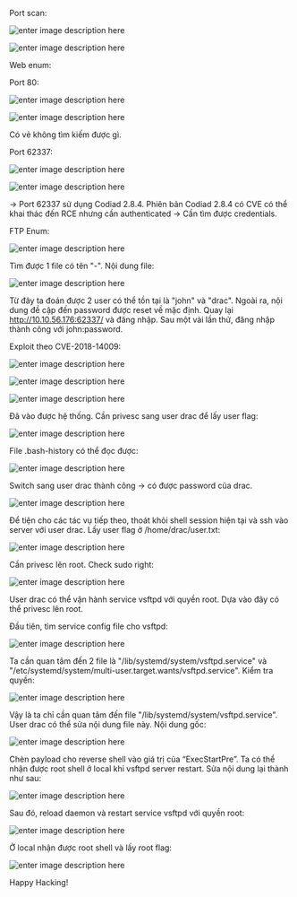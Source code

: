 ﻿Port scan:

![enter image description here](https://imgur.com/PDNkyX0.png)

![enter image description here](https://imgur.com/db7pGn0.png)

Web enum:

Port 80:

![enter image description here](https://imgur.com/zlvuvGf.png)

![enter image description here](https://imgur.com/rHBEKtB.png)

Có vẻ không tìm kiếm được gì.

Port 62337:

![enter image description here](https://imgur.com/MuLuMJc.png)

![enter image description here](https://imgur.com/EDHyvdQ.png)

-> Port 62337 sử dụng Codiad 2.8.4. Phiên bản Codiad 2.8.4 có CVE có thể khai thác đến RCE nhưng cần authenticated -> Cần tìm được credentials.

FTP Enum:

![enter image description here](https://imgur.com/RSmXobf.png)

Tìm được 1 file có tên "-". Nội dung file:

![enter image description here](https://imgur.com/7pQoSlb.png)

Từ đây ta đoán được 2 user có thể tồn tại là "john" và "drac". Ngoài ra, nội dung đề cập đến password được reset về mặc định. Quay lại http://10.10.56.176:62337/ và đăng nhập. Sau một vài lần thử, đăng nhập thành công với john:password.

Exploit theo CVE-2018-14009:

![enter image description here](https://imgur.com/ZKOZ75B.png)

![enter image description here](https://imgur.com/kH170Da.png)

![enter image description here](https://imgur.com/SrwhAim.png)

Đã vào được hệ thống. Cần privesc sang user drac để lấy user flag:

![enter image description here](https://imgur.com/M0Q4Byj.png)

File .bash-history có thể đọc được:

![enter image description here](https://imgur.com/8LSKLV5.png)

Switch sang user drac thành công -> có được password của drac.

![enter image description here](https://imgur.com/pUu7mXZ.png)

Để tiện cho các tác vụ tiếp theo, thoát khỏi shell session hiện tại và ssh vào server với user drac.
Lấy user flag ở /home/drac/user.txt:

![enter image description here](https://imgur.com/qmTVz4b.png)

Cần privesc lên root.
Check sudo right:

![enter image description here](https://imgur.com/6bMcFbf.png)

User drac có thể vận hành service vsftpd với quyền root. Dựa vào đây có thể privesc lên root.

Đầu tiên, tìm service config file cho vsftpd:

![enter image description here](https://imgur.com/nzHWFXL.png) 

Ta cần quan tâm đến 2 file là "/lib/systemd/system/vsftpd.service" và "/etc/systemd/system/multi-user.target.wants/vsftpd.service". Kiểm tra quyền:

![enter image description here](https://imgur.com/ArBYuN9.png)

Vậy là ta chỉ cần quan tâm đến file "/lib/systemd/system/vsftpd.service". User drac có thể sửa nội dung file này. Nội dung gốc:

![enter image description here](https://imgur.com/uA0ES47.png)

Chèn payload cho reverse shell vào giá trị của “ExecStartPre”. Ta có thể nhận được root shell ở local khi vsftpd server restart. Sửa nội dung lại thành như sau:

![enter image description here](https://imgur.com/U1Y4Fa0.png)

Sau đó, reload daemon và restart service vsftpd với quyền root:

![enter image description here](https://imgur.com/J8VHKAU.png)

Ở local nhận được root shell và lấy root flag:

![enter image description here](https://imgur.com/ClDu967.png)


Happy Hacking!
